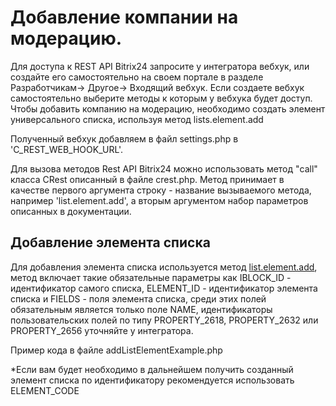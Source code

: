 # Добавление компании на модерацию.

Для доступа к REST API Bitrix24 запросите у интегратора вебхук, или создайте его самостоятельно на своем портале в разделе Разработчикам-> Другое-> Входящий вебхук. Если создаете вебхук самостоятельно выберите методы к которым у вебхука будет доступ. Чтобы добавить компанию на модерацию, необходимо создать элемент универсального списка, используя метод lists.element.add

Полученный вебхук добавляем в файл settings.php в 'C_REST_WEB_HOOK_URL'.

Для вызова методов Rest API Bitrix24 можно использовать метод "call" класса CRest описанный в файле crest.php. Метод принимает в качестве первого аргумента строку - название вызываемого метода, например 'list.element.add', а вторым аргументом набор параметров описанных в документации.

## Добавление элемента списка

Для добавления элемента списка используется метод [list.element.add](https://dev.1c-bitrix.ru/rest_help/crm/productrow_old/crm_productrow_fields.php), метод включает такие обязательные параметры как IBLOCK_ID - идентификатор самого списка, ELEMENT_ID - идентификатор элемента списка и FIELDS - поля элемента списка, среди этих полей обязательным является только поле NAME, идентификаторы пользовательских полей по типу PROPERTY_2618, PROPERTY_2632 или PROPERTY_2656 уточняйте у интегратора.

Пример кода в файле addListElementExample.php


*Если вам будет необходимо в дальнейшем получить созданный элемент списка по идентификатору рекомендуется использовать ELEMENT_CODE
